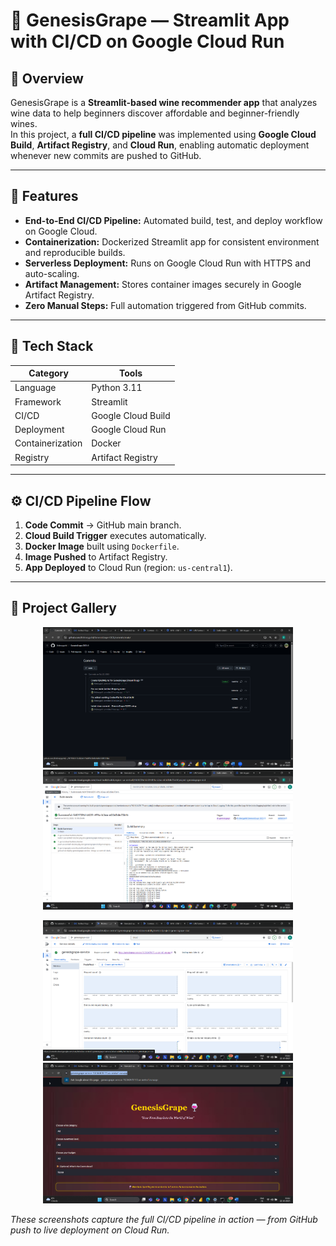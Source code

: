 # 🍷 GenesisGrape — Streamlit App with CI/CD on Google Cloud Run  

## 📖 Overview  
GenesisGrape is a **Streamlit-based wine recommender app** that analyzes wine data to help beginners discover affordable and beginner-friendly wines.  
In this project, a **full CI/CD pipeline** was implemented using **Google Cloud Build**, **Artifact Registry**, and **Cloud Run**, enabling automatic deployment whenever new commits are pushed to GitHub.  

---

## 🚀 Features  
- **End-to-End CI/CD Pipeline:** Automated build, test, and deploy workflow on Google Cloud.  
- **Containerization:** Dockerized Streamlit app for consistent environment and reproducible builds.  
- **Serverless Deployment:** Runs on Google Cloud Run with HTTPS and auto-scaling.  
- **Artifact Management:** Stores container images securely in Google Artifact Registry.  
- **Zero Manual Steps:** Full automation triggered from GitHub commits.  

---

## 🧰 Tech Stack  
| Category | Tools |
|-----------|--------|
| Language | Python 3.11 |
| Framework | Streamlit |
| CI/CD | Google Cloud Build |
| Deployment | Google Cloud Run |
| Containerization | Docker |
| Registry | Artifact Registry |

---

## ⚙️ CI/CD Pipeline Flow  
1. **Code Commit** → GitHub main branch.  
2. **Cloud Build Trigger** executes automatically.  
3. **Docker Image** built using `Dockerfile`.  
4. **Image Pushed** to Artifact Registry.  
5. **App Deployed** to Cloud Run (region: `us-central1`).  

---

## 📸 Project Gallery

<p align="center">
  <img src="github.png" alt="GitHub Repository" width="400"/>
  <img src="build.png" alt="Cloud Build Trigger" width="400"/>
</p>

<p align="center">
  <img src="builddetail.png" alt="Build Details Page" width="400"/>
  <img src="browser.png" alt="Deployed App in Browser" width="400"/>
</p>

*These screenshots capture the full CI/CD pipeline in action — from GitHub push to live deployment on Cloud Run.*




